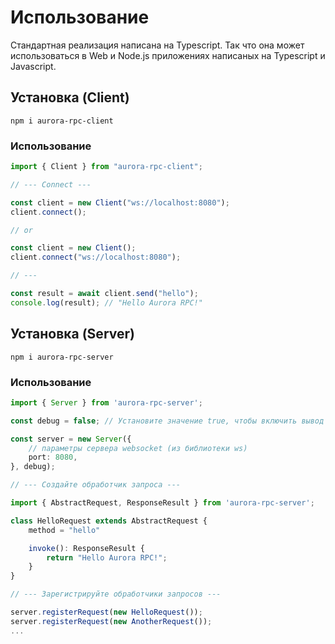 # Использование

Стандартная реализация написана на Typescript. Так что она может использоваться в Web и Node.js приложениях написаных на Typescript и Javascript.

## Установка (Client)

`npm i aurora-rpc-client`

### Использование

```ts
import { Client } from "aurora-rpc-client";

// --- Connect ---

const client = new Client("ws://localhost:8080");
client.connect();

// or

const client = new Client();
client.connect("ws://localhost:8080");

// ---

const result = await client.send("hello");
console.log(result); // "Hello Aurora RPC!"
```

## Установка (Server)

`npm i aurora-rpc-server`

### Использование

```ts
import { Server } from 'aurora-rpc-server';

const debug = false; // Установите значение true, чтобы включить вывод отладки

const server = new Server({
    // параметры сервера websocket (из библиотеки ws)
    port: 8080,
}, debug);

// --- Создайте обработчик запроса ---

import { AbstractRequest, ResponseResult } from 'aurora-rpc-server';

class HelloRequest extends AbstractRequest {
    method = "hello"

    invoke(): ResponseResult {
        return "Hello Aurora RPC!";
    }
}

// --- Зарегистрируйте обработчики запросов ---

server.registerRequest(new HelloRequest());
server.registerRequest(new AnotherRequest());
...
```

